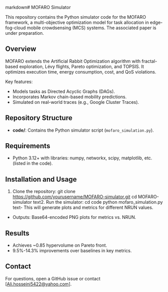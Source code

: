 markdown# MOFARO Simulator

This repository contains the Python simulator code for the MOFARO framework, a multi-objective optimization model for task allocation in edge-fog-cloud mobile crowdsensing (MCS) systems. The associated paper is under preparation.

## Overview
MOFARO extends the Artificial Rabbit Optimization algorithm with fractal-based exploration, Lévy flights, Pareto optimization, and TOPSIS. It optimizes execution time, energy consumption, cost, and QoS violations.

Key features:
- Models tasks as Directed Acyclic Graphs (DAGs).
- Incorporates Markov chain-based mobility predictions.
- Simulated on real-world traces (e.g., Google Cluster Traces).

## Repository Structure
- **code/**: Contains the Python simulator script (`mofaro_simulation.py`).

## Requirements
- Python 3.12+ with libraries: numpy, networkx, scipy, matplotlib, etc. (listed in the code).

## Installation and Usage
1. Clone the repository:
git clone https://github.com/yourusername/MOFARO-simulator.git
cd MOFARO-simulator
text2. Run the simulator:
cd code
python mofaro_simulation.py
text- This will generate plots and metrics for different NRUN values.
- Outputs: Base64-encoded PNG plots for metrics vs. NRUN.

## Results
- Achieves ~0.85 hypervolume on Pareto front.
- 9.5%-14.3% improvements over baselines in key metrics.


## Contact
For questions, open a GitHub issue or contact [Ali.hosseini5422@yahoo.com].


